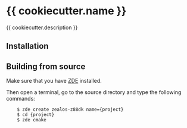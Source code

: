 # {{ cookiecutter.name }}

{{ cookiecutter.description }}

## Installation

## Building from source

Make sure that you have [ZDE](https://github.com/zoul0813/zeal-dev-environment) installed.

Then open a terminal, go to the source directory and type the following commands:

```shell
    $ zde create zealos-z88dk name={project}
    $ cd {project}
    $ zde cmake
```
